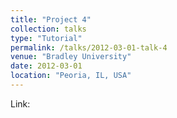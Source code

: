 ```yaml
---
title: "Project 4"
collection: talks
type: "Tutorial"
permalink: /talks/2012-03-01-talk-4
venue: "Bradley University"
date: 2012-03-01
location: "Peoria, IL, USA"
---
```


Link:


